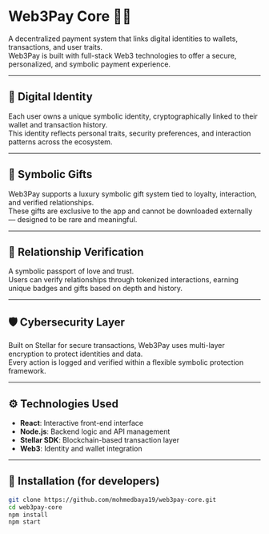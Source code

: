 
# Web3Pay Core 💸🔐

A decentralized payment system that links digital identities to wallets, transactions, and user traits.  
Web3Pay is built with full-stack Web3 technologies to offer a secure, personalized, and symbolic payment experience.

---

## 🧬 Digital Identity

Each user owns a unique symbolic identity, cryptographically linked to their wallet and transaction history.  
This identity reflects personal traits, security preferences, and interaction patterns across the ecosystem.

---

## 🎁 Symbolic Gifts

Web3Pay supports a luxury symbolic gift system tied to loyalty, interaction, and verified relationships.  
These gifts are exclusive to the app and cannot be downloaded externally — designed to be rare and meaningful.

---

## 💞 Relationship Verification

A symbolic passport of love and trust.  
Users can verify relationships through tokenized interactions, earning unique badges and gifts based on depth and history.

---

## 🛡️ Cybersecurity Layer

Built on Stellar for secure transactions, Web3Pay uses multi-layer encryption to protect identities and data.  
Every action is logged and verified within a flexible symbolic protection framework.

---

## ⚙️ Technologies Used

- **React**: Interactive front-end interface  
- **Node.js**: Backend logic and API management  
- **Stellar SDK**: Blockchain-based transaction layer  
- **Web3**: Identity and wallet integration

---

## 🚀 Installation (for developers)

```bash
git clone https://github.com/mohmedbaya19/web3pay-core.git
cd web3pay-core
npm install
npm start
